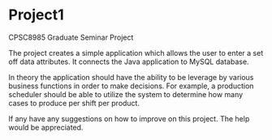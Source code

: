 # Project1
CPSC8985 Graduate Seminar Project

The project creates a simple application which allows the user to enter a set off data attributes. 
It connects the Java application to MySQL database.  

In theory the application should have the ability to be leverage by various business functions in order to make decisions.
For example, a production scheduler should be able to utilize the system to determine how many cases to produce per shift per product.

If any have any suggestions on how to improve on this project.  The help would be appreciated.

